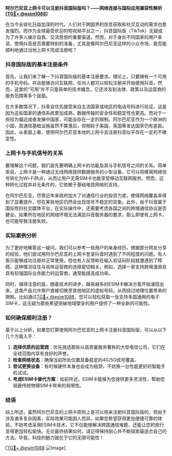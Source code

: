 **阿尔巴尼亚上网卡可以注册抖音国际版吗？——网络连接与国际应用兼容性解析[[TG💪+ @esim1088](https://t.me/s/esim1088)]**

在当今全球化日益加深的时代，人们对于跨国界的信息获取和社交互动的需求也愈发强烈。而作为全球最受欢迎的短视频平台之一，抖音国际版（TikTok）无疑成为了许多人展示自我、交流思想的重要渠道。然而，对于身处不同国家的用户来说，使用抖音是否需要特别的准备，尤其是像阿尔巴尼亚这样的小众市场，是否能顺利地通过当地上网卡完成注册呢？

### 抖音国际版的基本注册条件

首先，让我们来了解一下抖音国际版的基本注册要求。理论上，只要拥有一个可用的手机号码，并且能够访问互联网，任何人都可以轻松注册并开始使用抖音。然而，这里的“可用”并不只是简单的技术概念，它还涉及到法律、政策以及运营商的服务范围等多个层面。

在大多数情况下，抖音会优先接受来自主流国家或地区的电话号码进行验证。这是因为这些国家的通信系统更加成熟，数据传输的安全性和稳定性也更高。而对于一些较为偏远或者发展中国家，可能会存在一定的限制。阿尔巴尼亚作为一个欧洲的小国，其通信基础设施虽然不算落后，但相较于美国、英国等发达国家仍有差距。因此，从表面上看，使用阿尔巴尼亚本地的上网卡去注册抖音似乎存在一定的不确定性。

### 上网卡与手机信号的关系

要理解这个问题，我们首先要明确上网卡的功能及其与手机信号之间的关系。简单来说，上网卡是一种通过无线网络提供数据服务的小型设备，它可以将蜂窝网络信号转化为Wi-Fi热点，从而让用户无需SIM卡也能享受移动互联网服务。然而，这种转化过程并非无条件的，它依赖于基础电信网络的支持。

在阿尔巴尼亚，尽管近年来政府加大了对通信行业的投资力度，使得网络覆盖率得到了显著提升，但在某些地区仍然会出现信号不稳定的现象。此外，由于抖音属于国际性的社交媒体平台，在实际操作中，还需要考虑各国之间的跨境通信协议是否健全。如果所在地区的网络环境无法满足抖音服务器的要求，那么即使有上网卡，也可能导致注册失败。

### 实际案例分析

为了更好地解答这一疑问，我们可以参考一些用户的亲身经历。根据部分网友分享的经验，他们尝试用阿尔巴尼亚的上网卡登录抖音时遇到了不同程度的问题。有人表示能够成功注册并正常使用，但也有人反馈称在输入验证码阶段就遭遇到了障碍。这种情况往往与具体运营商的选择密切相关。例如，选择一家支持跨境漫游且具有较强国际业务能力的运营商，通常能提高成功率。

同时，值得注意的是，随着技术的进步，越来越多的ESIM卡解决方案开始涌现出来。这类产品允许用户直接切换至其他地区的虚拟号码，从而绕过地理位置带来的限制。比如通过[TG💪+ @esim1088](https://t.me/s/esim1088)，您可以轻松获取一张支持多国通用的电子SIM卡，这无疑为那些希望突破地域壁垒的用户提供了一种全新的可能性。

### 如何确保顺利注册？

基于以上分析，如果您打算使用阿尔巴尼亚的上网卡注册抖音国际版，可以从以下几个方面入手：

1. **选择优质的运营商**：优先挑选那些以高质量服务著称的大型电信公司，它们在全球范围内享有良好的声誉。
2. **检查网络状态**：确保当前所处位置具备稳定的4G/5G信号覆盖。
3. **尝试更换设备**：有时候硬件本身也会成为瓶颈，不妨换一台性能更好的智能手机试试。
4. **考虑ESIM卡替代方案**：如前所述，ESIM卡能够为您提供更多灵活性，帮助您规避传统物理SIM卡带来的局限性。

### 结语

综上所述，虽然阿尔巴尼亚的上网卡原则上是可以用来注册抖音国际版的，但由于涉及诸多复杂因素，实际效果可能因人而异。如果您希望获得更加便捷可靠的体验，不妨考虑采用ESIM卡技术，它不仅能够解决跨国通信难题，还能让您的旅行变得更加轻松愉快。无论最终结果如何，请记得保持耐心并不断探索最适合自己的方法。毕竟，科技的魅力就在于它的无限可能性！

[[TG💪+ @esim1088](https://t.me/s/esim1088) ![Image](https://i.postimg.cc/4NQfJmqS/Snipaste-2025-05-13-00-14-12.png)]